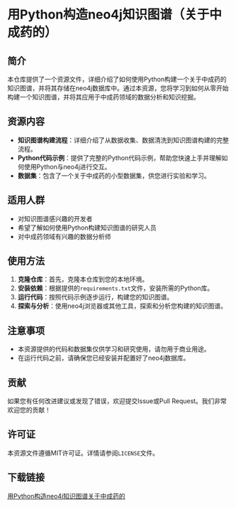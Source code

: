 # 用Python构造neo4j知识图谱（关于中成药的）

## 简介

本仓库提供了一个资源文件，详细介绍了如何使用Python构建一个关于中成药的知识图谱，并将其存储在neo4j数据库中。通过本资源，您将学习到如何从零开始构建一个知识图谱，并将其应用于中成药领域的数据分析和知识挖掘。

## 资源内容

- **知识图谱构建流程**：详细介绍了从数据收集、数据清洗到知识图谱构建的完整流程。
- **Python代码示例**：提供了完整的Python代码示例，帮助您快速上手并理解如何使用Python与neo4j进行交互。
- **数据集**：包含了一个关于中成药的小型数据集，供您进行实验和学习。

## 适用人群

- 对知识图谱感兴趣的开发者
- 希望了解如何使用Python构建知识图谱的研究人员
- 对中成药领域有兴趣的数据分析师

## 使用方法

1. **克隆仓库**：首先，克隆本仓库到您的本地环境。
2. **安装依赖**：根据提供的`requirements.txt`文件，安装所需的Python库。
3. **运行代码**：按照代码示例逐步运行，构建您的知识图谱。
4. **探索与分析**：使用neo4j浏览器或其他工具，探索和分析您构建的知识图谱。

## 注意事项

- 本资源提供的代码和数据集仅供学习和研究使用，请勿用于商业用途。
- 在运行代码之前，请确保您已经安装并配置好了neo4j数据库。

## 贡献

如果您有任何改进建议或发现了错误，欢迎提交Issue或Pull Request。我们非常欢迎您的贡献！

## 许可证

本资源文件遵循MIT许可证。详情请参阅`LICENSE`文件。

## 下载链接

[用Python构造neo4j知识图谱关于中成药的](https://pan.quark.cn/s/dbaf04545446)